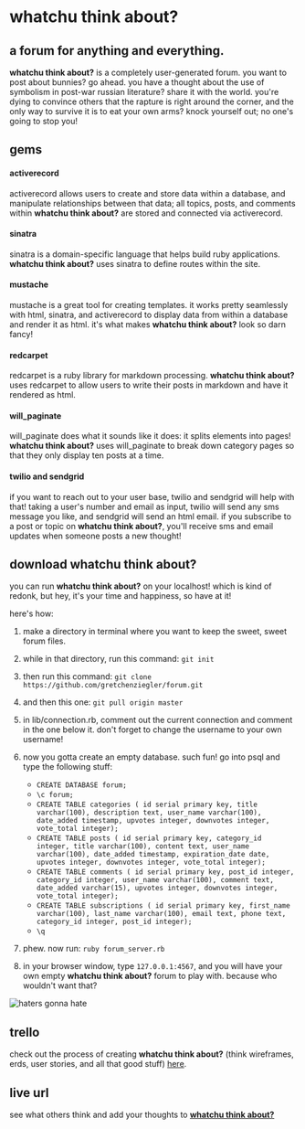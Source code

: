 # whatchu think about?

## a forum for anything and everything.

**whatchu think about?** is a completely user-generated forum. you want to post about bunnies? go ahead. you have a thought about the use of symbolism in post-war russian literature? share it with the world. you're dying to convince others that the rapture is right around the corner, and the only way to survive it is to eat your own arms? knock yourself out; no one's going to stop you!

## gems

#### activerecord

activerecord allows users to create and store data within a database, and manipulate relationships between that data; all topics, posts, and comments within **whatchu think about?** are stored and connected via activerecord.

#### sinatra

sinatra is a domain-specific language that helps build ruby applications. **whatchu think about?** uses sinatra to define routes within the site.

#### mustache

mustache is a great tool for creating templates. it works pretty seamlessly with html, sinatra, and activerecord to display data from within a database and render it as html. it's what makes **whatchu think about?** look so darn fancy!

#### redcarpet

redcarpet is a ruby library for markdown processing. **whatchu think about?** uses redcarpet to allow users to write their posts in markdown and have it rendered as html.

#### will_paginate

will_paginate does what it sounds like it does: it splits elements into pages! **whatchu think about?** uses will_paginate to break down category pages so that they only display ten posts at a time.

#### twilio and sendgrid

if you want to reach out to your user base, twilio and sendgrid will help with that! taking a user's number and email as input, twilio will send any sms message you like, and sendgrid will send an html email. if you subscribe to a post or topic on **whatchu think about?**, you'll receive sms and email updates when someone posts a new thought!

## download whatchu think about?

you can run **whatchu think about?** on your localhost! which is kind of redonk, but hey, it's your time and happiness, so have at it! 

here's how:

1. make a directory in terminal where you want to keep the sweet, sweet forum files.

2. while in that directory, run this command: `git init`

3. then run this command: `git clone https://github.com/gretchenziegler/forum.git`

4. and then this one: `git pull origin master`

5. in lib/connection.rb, comment out the current connection and comment in the one below it. don't forget to change the username to your own username!

6. now you gotta create an empty database. such fun! go into psql and type the following stuff:

	- `CREATE DATABASE forum;`
	- `\c forum;`
	- `CREATE TABLE categories ( id serial primary key, title varchar(100), description text, user_name varchar(100), date_added timestamp, upvotes integer, downvotes integer, vote_total integer);`
	- `CREATE TABLE posts ( id serial primary key, category_id integer, title varchar(100), content text, user_name varchar(100), date_added timestamp, expiration_date date, upvotes integer, downvotes integer, vote_total integer);`
	- `CREATE TABLE comments ( id serial primary key, post_id integer, category_id integer, user_name varchar(100), comment text, date_added varchar(15), upvotes integer, downvotes integer, vote_total integer);`
	- `CREATE TABLE subscriptions ( id serial primary key, first_name varchar(100), last_name varchar(100), email text, phone text, category_id integer, post_id integer);`
	- `\q`

7. phew. now run: `ruby forum_server.rb`

8. in your browser window, type `127.0.0.1:4567`, and you will have your own empty **whatchu think about?** forum to play with. because who wouldn't want that?

![haters gonna hate](http://img4.wikia.nocookie.net/__cb20121027135359/adventuretimewithfinnandjake/images/2/20/Haters-gonna-hate-potatoes-gonna-potate.jpg)

## trello

check out the process of creating **whatchu think about?** (think wireframes, erds, user stories, and all that good stuff) [here](https://trello.com/b/V6XeCQel/forum).

## live url

see what others think and add your thoughts to [**whatchu think about?**](http://gretchenziegler.com)
